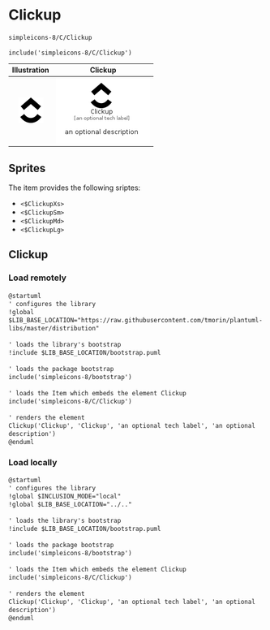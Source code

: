 # Clickup


```text
simpleicons-8/C/Clickup
```

```text
include('simpleicons-8/C/Clickup')
```



| Illustration | Clickup |
| :---: | :---: |
| ![illustration for Illustration](../../simpleicons-8/C/Clickup.png) | ![illustration for Clickup](../../simpleicons-8/C/Clickup.Local.png) |



## Sprites
The item provides the following sriptes:

- `<$ClickupXs>`
- `<$ClickupSm>`
- `<$ClickupMd>`
- `<$ClickupLg>`





## Clickup

### Load remotely
```plantuml
@startuml
' configures the library
!global $LIB_BASE_LOCATION="https://raw.githubusercontent.com/tmorin/plantuml-libs/master/distribution"

' loads the library's bootstrap
!include $LIB_BASE_LOCATION/bootstrap.puml

' loads the package bootstrap
include('simpleicons-8/bootstrap')

' loads the Item which embeds the element Clickup
include('simpleicons-8/C/Clickup')

' renders the element
Clickup('Clickup', 'Clickup', 'an optional tech label', 'an optional description')
@enduml
```

### Load locally
```plantuml
@startuml
' configures the library
!global $INCLUSION_MODE="local"
!global $LIB_BASE_LOCATION="../.."

' loads the library's bootstrap
!include $LIB_BASE_LOCATION/bootstrap.puml

' loads the package bootstrap
include('simpleicons-8/bootstrap')

' loads the Item which embeds the element Clickup
include('simpleicons-8/C/Clickup')

' renders the element
Clickup('Clickup', 'Clickup', 'an optional tech label', 'an optional description')
@enduml
```

